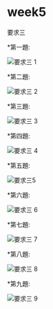 # week5

要求三


  *第一題:
  
  ![要求三 1](https://user-images.githubusercontent.com/76204731/112357614-a9a0a900-8d0a-11eb-9538-aa0daab58265.PNG)
  

  *第二題:
  
  ![要求三 2](https://user-images.githubusercontent.com/76204731/112357687-bb824c00-8d0a-11eb-98ed-8b6505ce5c8b.PNG)
  
  
  *第三題:
  
  ![要求三 3](https://user-images.githubusercontent.com/76204731/112357756-c89f3b00-8d0a-11eb-81c1-825c9dbda93e.PNG)
  

  *第四題:
  
  ![要求三 4](https://user-images.githubusercontent.com/76204731/112357833-d0f77600-8d0a-11eb-82a8-339d5d16cfd5.PNG)
  

  *第五題:
  
  ![要求三5](https://user-images.githubusercontent.com/76204731/112357969-d94fb100-8d0a-11eb-9fa0-071c6e0e5127.PNG)
  

  *第六題:
  
  ![要求三 6](https://user-images.githubusercontent.com/76204731/112358051-eec4db00-8d0a-11eb-9724-9e0474f0f036.PNG)
  

  *第七題:
  
  ![要求三 7](https://user-images.githubusercontent.com/76204731/112358094-f7b5ac80-8d0a-11eb-8203-fabce8501531.PNG)
  

  *第八題:
  
  ![要求三 8](https://user-images.githubusercontent.com/76204731/112358129-013f1480-8d0b-11eb-98f6-d0537f4b6297.PNG)
  
  
  *第九題:
  
  ![要求三 9](https://user-images.githubusercontent.com/76204731/112361660-9abbf580-8d0e-11eb-9bcc-ecffd14151c3.PNG)
  
  
  

